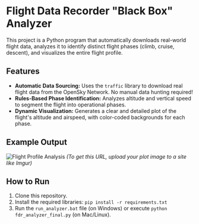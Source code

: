 # Flight Data Recorder "Black Box" Analyzer

This project is a Python program that automatically downloads real-world flight data, analyzes it to identify distinct flight phases (climb, cruise, descent), and visualizes the entire flight profile.

## Features
- **Automatic Data Sourcing:** Uses the `traffic` library to download real flight data from the OpenSky Network. No manual data hunting required!
- **Rules-Based Phase Identification:** Analyzes altitude and vertical speed to segment the flight into operational phases.
- **Dynamic Visualization:** Generates a clear and detailed plot of the flight's altitude and airspeed, with color-coded backgrounds for each phase.

## Example Output
![Flight Profile Analysis](https://i.imgur.com/your-image-url.png)
*(To get this URL, upload your plot image to a site like Imgur)*

## How to Run
1.  Clone this repository.
2.  Install the required libraries: `pip install -r requirements.txt`
3.  Run the `run_analyzer.bat` file (on Windows) or execute `python fdr_analyzer_final.py` (on Mac/Linux).